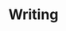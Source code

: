---
title: 'Writing'
layout: 'layouts/feed.html'
metaDesc: 'A list of my blog posts, listing my thoughts on design and web development.'
pagination:
  data: collections.blog
  size: 5
permalink: 'blog{% if pagination.pageNumber > 0 %}/page/{{ pagination.pageNumber }}{% endif %}/index.html'
paginationPrevText: 'Newer posts'
paginationNextText: 'Older posts'
paginationAnchor: '#post-list'
---